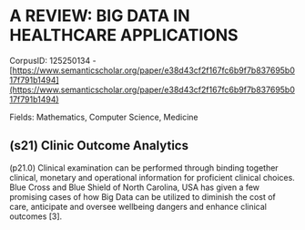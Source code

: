 # A REVIEW: BIG DATA IN HEALTHCARE APPLICATIONS

CorpusID: 125250134 - [https://www.semanticscholar.org/paper/e38d43cf2f167fc6b9f7b837695b017f791b1494](https://www.semanticscholar.org/paper/e38d43cf2f167fc6b9f7b837695b017f791b1494)

Fields: Mathematics, Computer Science, Medicine

## (s21) Clinic Outcome Analytics
(p21.0) Clinical examination can be performed through binding together clinical, monetary and operational information for proficient clinical choices. Blue Cross and Blue Shield of North Carolina, USA has given a few promising cases of how Big Data can be utilized to diminish the cost of care, anticipate and oversee wellbeing dangers and enhance clinical outcomes [3].
